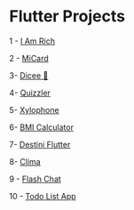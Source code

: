 # Flutter Projects

1 - [I Am Rich](https://github.com/BatuhanAydonerDev/i_am_rich)

2 - [MiCard](https://github.com/BatuhanAydonerDev/mi_card_flutter)

3- [Dicee 🎲](https://github.com/BatuhanAydonerDev/dicee_flutter)

4- [Quizzler](https://github.com/BatuhanAydonerDev/quizzler_flutter)

5- [Xylophone](https://github.com/BatuhanAydonerDev/xylophone_flutter)

6- [BMI Calculator](https://github.com/BatuhanAydonerDev/bmi_calculator)

7- [Destini Flutter](https://github.com/BatuhanAydonerDev/destini_flutter)

8- [Clima](https://github.com/BatuhanAydonerDev/clima_flutter)

9 - [Flash Chat](https://github.com/BatuhanAydonerDev/flash_chat_flutter)

10 - [Todo List App](https://github.com/BatuhanAydonerDev/todo_list_app_fluter)
